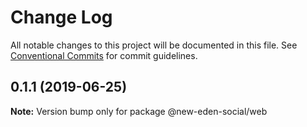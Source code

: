 # Change Log

All notable changes to this project will be documented in this file.
See [Conventional Commits](https://conventionalcommits.org) for commit guidelines.

## 0.1.1 (2019-06-25)

**Note:** Version bump only for package @new-eden-social/web

